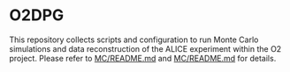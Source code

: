 # O2DPG

This repository collects scripts and configuration to run Monte Carlo simulations and data reconstruction of the ALICE experiment within the O2 project.
Please refer to  [MC/README.md](MC/README.md) and [MC/README.md](DATA/README.md) for details.
